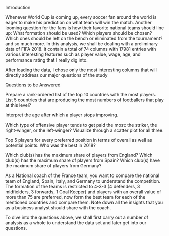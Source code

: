 Introduction

Whenever World Cup is coming up, every soccer fan around the world is eager to make his prediction on what team will win the match. Another looming question for the fans is how their favorite national teams should line up: What formation should be used? Which players should be chosen? Which ones should be left on the bench or eliminated from the tournament? and so much more. In this analysis, we shall be dealing with a preliminary data of FIFA 2018. it contain a total of 74 columns with 17981 entries with various interesting features such as player value, wage, age, and performance rating that I really dig into.

After loading the data, I chose only the most interesting columns that will directly address our major questions of the study

Questions to be Answered

Prepare a rank-ordered list of the top 10 countries with the most players. List 5 countries that are producing the most numbers of footballers that play at this level?

Interpret the age after which a player stops improving.

Which type of offensive player tends to get paid the most: the striker, the right-winger, or the left-winger? Visualize through a scatter plot for all three.

Top 5 players for every preferred position in terms of overall as well as potential points. Who was the best in 2018?

Which club(s) has the maximum share of players from England? Which club(s) has the maximum share of players from Spain? Which club(s) have the maximum share of players from Germany?

As a National coach of the France team, you want to compare the national team of England, Spain, Italy, and Germany to understand the competition. The formation of the teams is restricted to 4-3-3 (4 defenders, 3 midfielders, 3 forwards, 1 Goal Keeper) and players with an overall value of more than 75 are preferred, now form the best team for each of the mentioned countries and compare them. Note down all the insights that you as a business analyst should share with the coach.

To dive into the questions above, we shall first carry out a number of analysis as a whole to understand the data set and later get into our questions.

